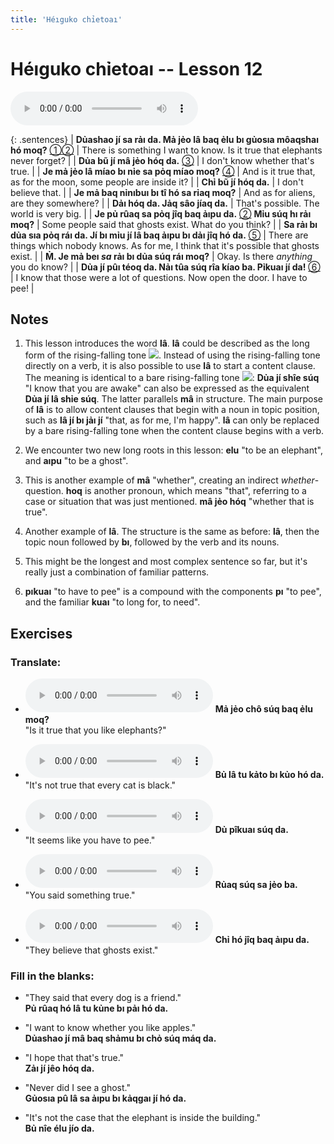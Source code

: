 ```yaml
---
title: 'Héıguko chỉetoaı'
---
```

# **Héıguko chỉetoaı** -- Lesson 12

<audio id="mainaudio" controls src="lesson.mp3"></audio>

{: .sentences}
| **Dủashao jí sa rảı da. Mả jẻo lâ baq ẻlu bı gủosıa môaqshaı hó moq?** [①](#fn-1)[②](#fn-2) | There is something I want to know. Is it true that elephants never forget? |
| **Dủa bũ jí mâ jẻo hóq da.** [③](#fn-3) | I don't know whether that's true. |
| **Je mả jẻo lâ míao bı nỉe sa pỏq míao moq?** [④](#fn-4) | And is it true that, as for the moon, some people are inside it? |
| **Chỉ bũ jí hóq da.** | I don't believe that. |
| **Je mả baq nỉnıbuı bı tî hó sa rỉaq moq?** | And as for aliens, are they somewhere? |
| **Dảı hóq da. Jảq sâo jíaq da.** | That's possible. The world is very big. |
| **Je pủ rûaq sa pỏq jîq baq ảıpu da.** [②](#fn-2) **Mỉu súq hı rảı moq?** | Some people said that ghosts exist. What do you think? |
| **Sa rảı bı dủa sıa pỏq ráı da. Jí bı mỉu jí lâ baq ảıpu bı dảı jîq hó da.** [⑤](#fn-5) | There are things which nobody knows. As for me, I think that it's possible that ghosts exist. |
| **M̉. Je mả beı *sa* rảı bı dủa súq ráı moq?** | Okay. Is there *anything* you do know? |
| **Dủa jí pûı téoq da. Nảı tûa súq rîa kíao ba. Pỉkuaı jí da!** [⑥](#fn-6) | I know that those were a lot of questions. Now open the door. I have to pee! |

## Notes

1. <a name="fn-1" /> This lesson introduces the word **lâ**. **lâ** could be described as the long form of the rising-falling tone ![](../tones/t5.png). Instead of using the rising-falling tone directly on a verb, it is also possible to use **lâ** to start a content clause. The meaning is identical to a bare rising-falling tone ![](../tones/t5.png): **Dủa jí shîe súq** "I know that you are awake" can also be expressed as the equivalent **Dủa jí lâ shỉe súq**. The latter parallels **mâ** in structure. The main purpose of **lâ** is to allow content clauses that begin with a noun in topic position, such as **lâ jí bı jảı jí** "that, as for me, I'm happy". **lâ** can only be replaced by a bare rising-falling tone when the content clause begins with a verb.

2. <a name="fn-2" /> We encounter two new long roots in this lesson: **elu** "to be an elephant", and **aıpu** "to be a ghost".

3. <a name="fn-3" /> This is another example of **mâ** "whether", creating an indirect *whether*-question. **hoq** is another pronoun, which means "that", referring to a case or situation that was just mentioned. **mâ jẻo hóq** "whether that is true".

4. <a name="fn-4" /> Another example of **lâ**. The structure is the same as before: **lâ**, then the topic noun followed by **bı**, followed by the verb and its nouns.

5. <a name="fn-5" /> This might be the longest and most complex sentence so far, but it's really just a combination of familiar patterns.  

6. <a name="fn-6" /> **pıkuaı** "to have to pee" is a compound with the components **pı** "to pee", and the familiar **kuaı** "to long for, to need".

## Exercises

### Translate:

- <audio controls src="ex1.mp3"></audio>
  **Mả jẻo chô súq baq ẻlu moq?**  
  <span class="spoiler" tabindex=0>"Is it true that you like elephants?"</span>
  
- <audio controls src="ex2.mp3"></audio>
  **Bủ lâ tu kảto bı kủo hó da.**  
  <span class="spoiler" tabindex=0>"It's not true that every cat is black."</span>
  
- <audio controls src="ex3.mp3"></audio>
  **Dủ pîkuaı súq da.**  
  <span class="spoiler" tabindex=0>"It seems like you have to pee."</span>
  
- <audio controls src="ex4.mp3"></audio>
  **Rủaq súq sa jẻo ba.**  
  <span class="spoiler" tabindex=0>"You said something true."</span>
  
- <audio controls src="ex5.mp3"></audio>
  **Chỉ hó jîq baq ảıpu da.**  
  <span class="spoiler" tabindex=0>"They believe that ghosts exist."</span>

### Fill in the blanks:

- "They said that every dog is a friend."  
  **Pủ <span class="spoiler" tabindex=0>rûaq</span> hó <span class="spoiler" tabindex=0>lâ</span> tu kủne bı <span class="spoiler" tabindex=0>pảı</span> hó da.**
  
- "I want to know whether you like apples."  
  **<span class="spoiler" tabindex=0>Dủashao</span> jí <span class="spoiler" tabindex=0>mâ</span> baq shảmu <span class="spoiler" tabindex=0>bı</span> chỏ súq <span class="spoiler" tabindex=0>máq</span> da.**
  
- "I hope that that's true."  
  **Zảı jí <span class="spoiler" tabindex=0>jêo</span> hóq da.**
  
- "Never did I see a ghost."  
  **Gủosıa pû <span class="spoiler" tabindex=0>lâ</span> sa <span class="spoiler" tabindex=0>ảıpu</span> bı <span class="spoiler" tabindex=0>kảqgaı</span> jí hó da.**
  
- "It's not the case that the elephant is inside the building."  
  **<span class="spoiler" tabindex=0>Bủ</span> nîe <span class="spoiler" tabindex=0>élu</span> jío da.**
